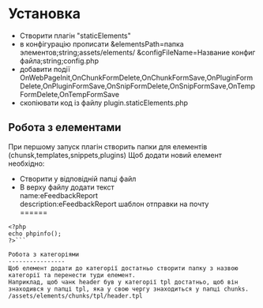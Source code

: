 ﻿Установка
====================

* Створити плагін "staticElements"
* в конфігурацію прописати &elementsPath=папка элементов;string;assets/elements/  &configFileName=Название конфиг файла;string;config.php
* добавити події OnWebPageInit,OnChunkFormDelete,OnChunkFormSave,OnPluginFormDelete,OnPluginFormSave,OnSnipFormDelete,OnSnipFormSave,OnTempFormDelete,OnTempFormSave
* скопіювати код із файлу plugin.staticElements.php

Робота з елементами
----------------
При першому запуск плагін створить папки для елементів (chunsk,templates,snippets,plugins)
Щоб додати новий елемент необхідно:
* Створити у відповідній папці файл
* В верху файлу додати  текст  
name:eFeedbackReport  
description:eFeedbackReport  шаблон отправки на почту  
======  
```//тут код шаблона чи чанка  
<?php  
echo phpinfo();  
?>```   

Робота з категоріями
----------------
Щоб елемент додати до категорії достатньо створити папку з назвою категорії та перенести туди елемент.  
Наприклад, щоб чанк header був у категорії tpl достатньо, щоб він знаходився у папці tpl, яка у свою чергу знаходиться у папці chunks.  
/assets/elements/chunks/tpl/header.tpl
